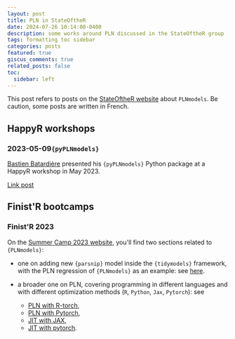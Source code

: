 ```yaml
---
layout: post
title: PLN in StateOftheR
date: 2024-07-26 10:14:00-0400
description: some works around PLN discussed in the StateOftheR group
tags: formatting toc sidebar
categories: posts
featured: true
giscus_comments: true
related_posts: false
toc:
  sidebar: left
---
```


This post refers to posts on the [StateOftheR website](https://stateofther.netlify.app/) about `PLNmodels`. Be caution, some posts are written in French.

## HappyR workshops

### 2023-05-09`{pyPLNmodels}`

[Bastien Batardière](https://bastien-mva.github.io/) presented his `{pyPLNmodels}` Python package at a HappyR workshop in May 2023.

[Link post](https://stateofther.netlify.app/post/multivariatedata/)

## Finist'R bootcamps

### Finist'R 2023

On the [Summer Camp 2023 website](https://stateofther.github.io/finistR2023/), you'll find two sections related to `{PLNmodels}`:

- one on adding new `{parsnip}` model inside the `{tidymodels}` framework, with the PLN regression of `{PLNmodels}` as an example: see [here](https://stateofther.github.io/finistR2023/tidymodels_build_new_model.html).

- a broader one on PLN, covering programming in different languages and with different optimization methods (`R`, `Python`, `Jax`, `Pytorch`): see 
  - [PLN with R-torch](https://stateofther.github.io/finistR2023/torch_R_PLN.html),
  - [PLN with Pytorch](https://stateofther.github.io/finistR2023/torch_Python-PLN.html),
  - [JIT with JAX](https://stateofther.github.io/finistR2023/jit-example-pln-jax.html),
  - [JIT with pytorch](https://stateofther.github.io/finistR2023/jit-example-pln.html).
  
